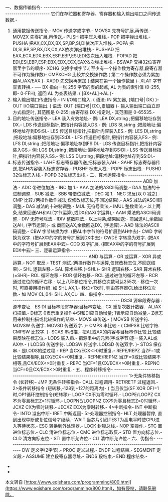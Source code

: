 一、数据传输指令-
\---------------------------------------------------------------------------------
 它们在存贮器和寄存器、寄存器和输入输出端口之间传送数据.-
 1. 通用数据传送指令.-
 MOV 传送字或字节.-
 MOVSX 先符号扩展,再传送.-
 MOVZX 先零扩展,再传送.-
 PUSH 把字压入堆栈.-
 POP 把字弹出堆栈.-
 PUSHA 把AX,CX,DX,BX,SP,BP,SI,DI依次压入堆栈.-
 POPA 把DI,SI,BP,SP,BX,DX,CX,AX依次弹出堆栈.-
 PUSHAD 把EAX,ECX,EDX,EBX,ESP,EBP,ESI,EDI依次压入堆栈.-
 POPAD 把EDI,ESI,EBP,ESP,EBX,EDX,ECX,EAX依次弹出堆栈.-
 BSWAP 交换32位寄存器里字节的顺序-
 XCHG 交换字或字节.( 至少有一个操作数为寄存器,段寄存器不可作为操作数)-
 CMPXCHG 比较并交换操作数.( 第二个操作数必须为累加器AL/AX/EAX )-
 XADD 先交换再累加.( 结果在第一个操作数里 )-
 XLAT 字节查表转换.-
 ── BX 指向一张 256 字节的表的起点, AL 为表的索引值 (0-255,即-
 0-FFH); 返回 AL 为查表结果. ( \[BX+AL\]->AL )-
 2. 输入输出端口传送指令.-
 IN I/O端口输入. ( 语法: IN 累加器, {端口号│DX} )-
 OUT I/O端口输出. ( 语法: OUT {端口号│DX},累加器 )-
 输入输出端口由立即方式指定时, 其范围是 0-255; 由寄存器 DX 指定时,-
 其范围是 0-65535.-
 3. 目的地址传送指令.-
 LEA 装入有效地址.-
 例: LEA DX,string ;把偏移地址存到DX.-
 LDS 传送目标指针,把指针内容装入DS.-
 例: LDS SI,string ;把段地址:偏移地址存到DS:SI.-
 LES 传送目标指针,把指针内容装入ES.-
 例: LES DI,string ;把段地址:偏移地址存到ES:DI.-
 LFS 传送目标指针,把指针内容装入FS.-
 例: LFS DI,string ;把段地址:偏移地址存到FS:DI.-
 LGS 传送目标指针,把指针内容装入GS.-
 例: LGS DI,string ;把段地址:偏移地址存到GS:DI.-
 LSS 传送目标指针,把指针内容装入SS.-
 例: LSS DI,string ;把段地址:偏移地址存到SS:DI.-
 4. 标志传送指令.-
 LAHF 标志寄存器传送,把标志装入AH.-
 SAHF 标志寄存器传送,把AH内容装入标志寄存器.-
 PUSHF 标志入栈.-
 POPF 标志出栈.-
 PUSHD 32位标志入栈.-
 POPD 32位标志出栈.-
二、算术运算指令-
\---------------------------------------------------------------------------------
 ADD 加法.-
 ADC 带进位加法.-
 INC 加 1.-
 AAA 加法的ASCII码调整.-
 DAA 加法的十进制调整.-
 SUB 减法.-
 SBB 带借位减法.-
 DEC 减 1.-
 NEC 求反(以 0 减之).-
 CMP 比较.(两操作数作减法,仅修改标志位,不回送结果).-
 AAS 减法的ASCII码调整.-
 DAS 减法的十进制调整.-
 MUL 无符号乘法.-
 IMUL 整数乘法.-
 以上两条,结果回送AH和AL(字节运算),或DX和AX(字运算),-
 AAM 乘法的ASCII码调整.-
 DIV 无符号除法.-
 IDIV 整数除法.-
 以上两条,结果回送:-
 商回送AL,余数回送AH, (字节运算);-
 或 商回送AX,余数回送DX, (字运算).-
 AAD 除法的ASCII码调整.-
 CBW 字节转换为字. (把AL中字节的符号扩展到AH中去)-
 CWD 字转换为双字. (把AX中的字的符号扩展到DX中去)-
 CWDE 字转换为双字. (把AX中的字符号扩展到EAX中去)-
 CDQ 双字扩展. (把EAX中的字的符号扩展到EDX中去)-
三、逻辑运算指令-
\---------------------------------------------------------------------------------
 AND 与运算.-
 OR 或运算.-
 XOR 异或运算.-
 NOT 取反.-
 TEST 测试.(两操作数作与运算,仅修改标志位,不回送结果).-
 SHL 逻辑左移.-
 SAL 算术左移.(=SHL)-
 SHR 逻辑右移.-
 SAR 算术右移.(=SHR)-
 ROL 循环左移.-
 ROR 循环右移.-
 RCL 通过进位的循环左移.-
 RCR 通过进位的循环右移.-
 以上八种移位指令,其移位次数可达255次.-
 移位一次时, 可直接用操作码. 如 SHL AX,1.-
 移位>1次时, 则由寄存器CL给出移位次数.-
 如 MOV CL,04-
 SHL AX,CL-
四、串指令-
\---------------------------------------------------------------------------------
 DS:SI 源串段寄存器 :源串变址.-
 ES:DI 目标串段寄存器:目标串变址.-
 CX 重复次数计数器.-
 AL/AX 扫描值.-
 D标志 0表示重复操作中SI和DI应自动增量; 1表示应自动减量.-
 Z标志 用来控制扫描或比较操作的结束.-
 MOVS 串传送.-
 ( MOVSB 传送字符. MOVSW 传送字. MOVSD 传送双字. )-
 CMPS 串比较.-
 ( CMPSB 比较字符. CMPSW 比较字. )-
 SCAS 串扫描.-
 把AL或AX的内容与目标串作比较,比较结果反映在标志位.-
 LODS 装入串.-
 把源串中的元素(字或字节)逐一装入AL或AX中.-
 ( LODSB 传送字符. LODSW 传送字. LODSD 传送双字. )-
 STOS 保存串.-
 是LODS的逆过程.-
 REP 当CX/ECX<>0时重复.-
 REPE/REPZ 当ZF=1或比较结果相等,且CX/ECX<>0时重复.-
 REPNE/REPNZ 当ZF=0或比较结果不相等,且CX/ECX<>0时重复.-
 REPC 当CF=1且CX/ECX<>0时重复.-
 REPNC 当CF=0且CX/ECX<>0时重复.-
五、程序转移指令-
\---------------------------------------------------------------------------------
 1>无条件转移指令 (长转移)-
 JMP 无条件转移指令-
 CALL 过程调用-
 RET/RETF 过程返回.-
 2>条件转移指令 (短转移,-128到+127的距离内)-
 ( 当且仅当(SF XOR OF)=1时,OP1循环控制指令(短转移)-
 LOOP CX不为零时循环.-
 LOOPE/LOOPZ CX不为零且标志Z=1时循环.-
 LOOPNE/LOOPNZ CX不为零且标志Z=0时循环.-
 JCXZ CX为零时转移.-
 JECXZ ECX为零时转移.-
 4>中断指令-
 INT 中断指令-
 INTO 溢出中断-
 IRET 中断返回-
 5>处理器控制指令-
 HLT 处理器暂停, 直到出现中断或复位信号才继续.-
 WAIT 当芯片引线TEST为高电平时使CPU进入等待状态.-
 ESC 转换到外处理器.-
 LOCK 封锁总线.-
 NOP 空操作.-
 STC 置进位标志位.-
 CLC 清进位标志位.-
 CMC 进位标志取反.-
 STD 置方向标志位.-
 CLD 清方向标志位.-
 STI 置中断允许位.-
 CLI 清中断允许位.-
六、伪指令-
\---------------------------------------------------------------------------------
 DW 定义字(2字节).-
 PROC 定义过程.-
 ENDP 过程结束.-
 SEGMENT 定义段.-
 ASSUME 建立段寄存器寻址.-
 ENDS 段结束.-
 END 程序结束.-
-

-

本文转自 [https://www.eqishare.com/programming/800.html](https://www.eqishare.com/programming/800.html)，如有侵权，请联系删除。